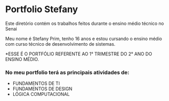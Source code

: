 # Portfolio Stefany
Este diretório contém os trabalhos feitos durante o ensino médio técnico no Senai

Meu nome é Stefany Prim, tenho 16 anos e estou cursando o ensino médio com curso técnico de desenvolvimento de sistemas.

*ESSE É O PORTFÓLIO REFERENTE AO 1° TRIMESTRE DO 2° ANO DO ENSINO MÉDIO.
### No meu portfolio terá as principais atividades de:
* FUNDAMENTOS DE TI
* FUNDAMENTOS DE DESIGN
* LÓGICA COMPUTACIONAL
